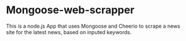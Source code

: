 # Mongoose-web-scrapper
This is a node.js App that uses Mongoose and Cheerio to scrape a news site for the latest news, based on inputed keywords. 

